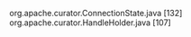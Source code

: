 org.apache.curator.ConnectionState.java <nick> [132]
org.apache.curator.HandleHolder.java <nick> [107]
